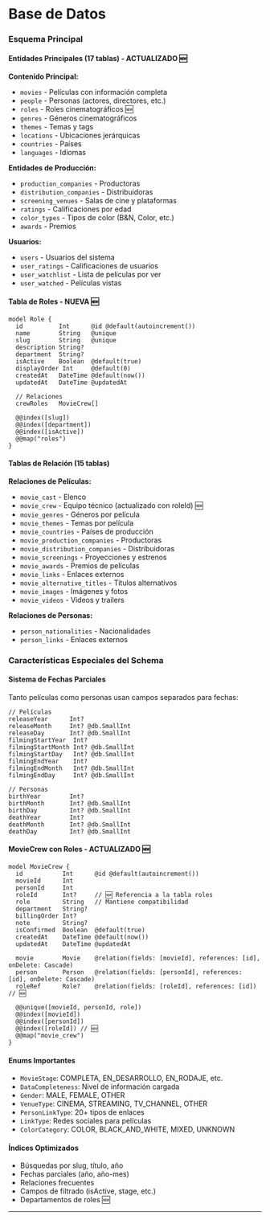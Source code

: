 # Base de Datos

### Esquema Principal

#### Entidades Principales (17 tablas) - **ACTUALIZADO** 🆕

**Contenido Principal:**
- `movies` - Películas con información completa
- `people` - Personas (actores, directores, etc.)
- `roles` - Roles cinematográficos 🆕
- `genres` - Géneros cinematográficos
- `themes` - Temas y tags
- `locations` - Ubicaciones jerárquicas
- `countries` - Países
- `languages` - Idiomas

**Entidades de Producción:**
- `production_companies` - Productoras
- `distribution_companies` - Distribuidoras
- `screening_venues` - Salas de cine y plataformas
- `ratings` - Calificaciones por edad
- `color_types` - Tipos de color (B&N, Color, etc.)
- `awards` - Premios

**Usuarios:**
- `users` - Usuarios del sistema
- `user_ratings` - Calificaciones de usuarios
- `user_watchlist` - Lista de películas por ver
- `user_watched` - Películas vistas

#### Tabla de Roles - **NUEVA** 🆕

```prisma
model Role {
  id          Int      @id @default(autoincrement())
  name        String   @unique
  slug        String   @unique
  description String?
  department  String?
  isActive    Boolean  @default(true)
  displayOrder Int     @default(0)
  createdAt   DateTime @default(now())
  updatedAt   DateTime @updatedAt
  
  // Relaciones
  crewRoles   MovieCrew[]
  
  @@index([slug])
  @@index([department])
  @@index([isActive])
  @@map("roles")
}
```

#### Tablas de Relación (15 tablas)

**Relaciones de Películas:**
- `movie_cast` - Elenco
- `movie_crew` - Equipo técnico (actualizado con roleId) 🆕
- `movie_genres` - Géneros por película
- `movie_themes` - Temas por película
- `movie_countries` - Países de producción
- `movie_production_companies` - Productoras
- `movie_distribution_companies` - Distribuidoras
- `movie_screenings` - Proyecciones y estrenos
- `movie_awards` - Premios de películas
- `movie_links` - Enlaces externos
- `movie_alternative_titles` - Títulos alternativos
- `movie_images` - Imágenes y fotos
- `movie_videos` - Videos y trailers

**Relaciones de Personas:**
- `person_nationalities` - Nacionalidades
- `person_links` - Enlaces externos

### Características Especiales del Schema

#### Sistema de Fechas Parciales
Tanto películas como personas usan campos separados para fechas:
```prisma
// Películas
releaseYear      Int?
releaseMonth     Int? @db.SmallInt
releaseDay       Int? @db.SmallInt
filmingStartYear  Int?
filmingStartMonth Int? @db.SmallInt
filmingStartDay   Int? @db.SmallInt
filmingEndYear    Int?
filmingEndMonth   Int? @db.SmallInt
filmingEndDay     Int? @db.SmallInt

// Personas
birthYear        Int?
birthMonth       Int? @db.SmallInt
birthDay         Int? @db.SmallInt
deathYear        Int?
deathMonth       Int? @db.SmallInt
deathDay         Int? @db.SmallInt
```

#### MovieCrew con Roles - **ACTUALIZADO** 🆕

```prisma
model MovieCrew {
  id           Int      @id @default(autoincrement())
  movieId      Int
  personId     Int
  roleId       Int?     // 🆕 Referencia a la tabla roles
  role         String   // Mantiene compatibilidad
  department   String?
  billingOrder Int?
  note         String?
  isConfirmed  Boolean  @default(true)
  createdAt    DateTime @default(now())
  updatedAt    DateTime @updatedAt
  
  movie        Movie    @relation(fields: [movieId], references: [id], onDelete: Cascade)
  person       Person   @relation(fields: [personId], references: [id], onDelete: Cascade)
  roleRef      Role?    @relation(fields: [roleId], references: [id]) // 🆕
  
  @@unique([movieId, personId, role])
  @@index([movieId])
  @@index([personId])
  @@index([roleId]) // 🆕
  @@map("movie_crew")
}
```

#### Enums Importantes
- `MovieStage`: COMPLETA, EN_DESARROLLO, EN_RODAJE, etc.
- `DataCompleteness`: Nivel de información cargada
- `Gender`: MALE, FEMALE, OTHER
- `VenueType`: CINEMA, STREAMING, TV_CHANNEL, OTHER
- `PersonLinkType`: 20+ tipos de enlaces
- `LinkType`: Redes sociales para películas
- `ColorCategory`: COLOR, BLACK_AND_WHITE, MIXED, UNKNOWN

#### Índices Optimizados
- Búsquedas por slug, título, año
- Fechas parciales (año, año-mes)
- Relaciones frecuentes
- Campos de filtrado (isActive, stage, etc.)
- Departamentos de roles 🆕

---